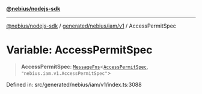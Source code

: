 [**@nebius/nodejs-sdk**](../../../../../README.md)

---

[@nebius/nodejs-sdk](../../../../../README.md) / [generated/nebius/iam/v1](../README.md) / AccessPermitSpec

# Variable: AccessPermitSpec

> **AccessPermitSpec**: [`MessageFns`](../../../../../runtime/protos/core/interfaces/MessageFns.md)\<[`AccessPermitSpec`](../interfaces/AccessPermitSpec.md), `"nebius.iam.v1.AccessPermitSpec"`\>

Defined in: src/generated/nebius/iam/v1/index.ts:3088

